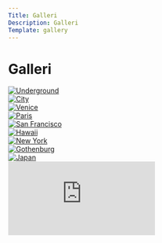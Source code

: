 ```yaml
---
Title: Galleri
Description: Galleri
Template: gallery
---
```


Galleri
=========

<div class="picture">
    <a href="%base_url%/image/gallery/img1.jpg" target="_blank">
        <picture>
            <source media="(min-width: 668px)" srcset="%base_url%/image/gallery/img1.jpg?w=100%&crop-to-fit&area=0,0,34,0">
            <source media="(min-width: 376px)" srcset="%base_url%/image/gallery/img1.jpg">
            <img src="%base_url%/image/gallery/img1.jpg" alt="Underground">
        </picture>
    </a>
</div>

<div class="picture">
    <a href="%base_url%/image/gallery/img2.jpg" target="_blank">
        <picture>
            <source media="(min-width: 668px)" srcset="%base_url%/image/gallery/img2.jpg?w=100%&crop-to-fit&area=17,0,17,0">
            <source media="(min-width: 376px)" srcset="%base_url%/image/gallery/img2.jpg">
            <img src="%base_url%/image/gallery/img2.jpg" alt="City">
        </picture>
    </a>
</div>

<div class="picture">
    <a href="%base_url%/image/gallery/img3.jpg" target="_blank">
        <picture>
            <source media="(min-width: 668px)" srcset="%base_url%/image/gallery/img3.jpg?w=100%&crop-to-fit&area=17,0,17,0">
            <source media="(min-width: 376px)" srcset="%base_url%/image/gallery/img3.jpg">
            <img src="%base_url%/image/gallery/img3.jpg" alt="Venice">
        </picture>
    </a>
</div>

<div class="picture">
    <a href="%base_url%/image/gallery/img4.jpg" target="_blank">
        <picture>
            <source media="(min-width: 668px)" srcset="%base_url%/image/gallery/img4.jpg?w=100%&crop-to-fit&area=0,0,33,0">
            <source media="(min-width: 376px)" srcset="%base_url%/image/gallery/img4.jpg">
            <img src="%base_url%/image/gallery/img4.jpg" alt="Paris">
        </picture>
    </a>
</div>

<div class="picture">
    <a href="%base_url%/image/gallery/img5.jpg" target="_blank">
        <picture>
            <source media="(min-width: 668px)" srcset="%base_url%/image/gallery/img5.jpg?w=100%&crop-to-fit&area=15,0,10,0">
            <source media="(min-width: 376px)" srcset="%base_url%/image/gallery/img5.jpg">
            <img src="%base_url%/image/gallery/img5.jpg" alt="San Francisco">
        </picture>
    </a>
</div>

<div class="picture">
    <a href="%base_url%/image/gallery/img6.jpg" target="_blank">
        <picture>
            <source media="(min-width: 668px)" srcset="%base_url%/image/gallery/img6.jpg?w=100%&crop-to-fit&area=0,0,20,0">
            <source media="(min-width: 376px)" srcset="%base_url%/image/gallery/img6.jpg">
            <img src="%base_url%/image/gallery/img6.jpg" alt="Hawaii">
        </picture>
    </a>
</div>

<div class="picture">
    <a href="%base_url%/image/gallery/img7.jpg" target="_blank">
        <picture>
            <source media="(min-width: 668px)" srcset="%base_url%/image/gallery/img7.jpg?w=100%&crop-to-fit&area=10,0,24,0">
            <source media="(min-width: 376px)" srcset="%base_url%/image/gallery/img7.jpg">
            <img src="%base_url%/image/gallery/img7.jpg" alt="New York">
        </picture>
    </a>
</div>

<div class="picture">
    <a href="%base_url%/image/gallery/img8.jpg" target="_blank">
        <picture>
            <source media="(min-width: 668px)" srcset="%base_url%/image/gallery/img8.jpg?w=100%&crop-to-fit&area=10,0,10,0">
            <source media="(min-width: 376px)" srcset="%base_url%/image/gallery/img8.jpg">
            <img src="%base_url%/image/gallery/img8.jpg" alt="Gothenburg">
        </picture>
    </a>
</div>

<div class="picture">
    <a href="%base_url%/image/gallery/img9.jpg" target="_blank">
        <picture>
            <source media="(min-width: 668px)" srcset="%base_url%/image/gallery/img9.jpg?w=100%&crop-to-fit&area=25,0,8,0">
            <source media="(min-width: 376px)" srcset="%base_url%/image/gallery/img9.jpg">
            <img src="%base_url%/image/gallery/img9.jpg" alt="Japan">
        </picture>
    </a>
</div>

<div class="embed-container">
    <iframe src="https://www.youtube.com/embed/gCwjLPBqpa0" frameborder="0" allowfullscreen></iframe>
</div>
